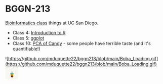 # BGGN-213

[Bioinformatics class](https://bioboot.github.io/bggn213_F22/) things at UC San Diego. 

- Class 4: [Introduction to R]()  
- Class 5: [ggplot]()  
- Class 10: [PCA of Candy](https://htmlpreview.github.io/?https://github.com/mduquette22/bggn213/blob/main/Class10%20-%20CANDY/Class10%20-%20Dandy%20Candy.html) - some people have terrible taste (and it's quantifiable!)  

![https://github.com/mduquette22/bggn213/blob/main/Boba_Loading.gif](https://github.com/mduquette22/bggn213/blob/main/Boba_Loading.gif)
<img src="https://github.com/mduquette22/bggn213/blob/main/Boba_Loading.gif" width="40" height="40" />
